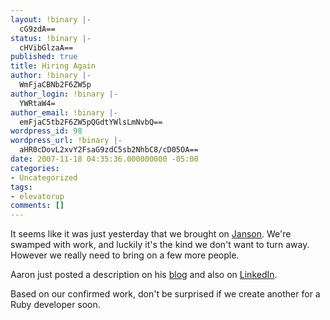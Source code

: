 ```yaml
---
layout: !binary |-
  cG9zdA==
status: !binary |-
  cHVibGlzaA==
published: true
title: Hiring Again
author: !binary |-
  WmFjaCBNb2F6ZW5p
author_login: !binary |-
  YWRtaW4=
author_email: !binary |-
  emFjaC5tb2F6ZW5pQGdtYWlsLmNvbQ==
wordpress_id: 98
wordpress_url: !binary |-
  aHR0cDovL2xvY2FsaG9zdC5sb2NhbC8/cD05OA==
date: 2007-11-18 04:35:36.000000000 -05:00
categories:
- Uncategorized
tags:
- elevatorup
comments: []
---
```

It seems like it was just yesterday that we brought on [Janson](/2007/7/our-newest-hire). We're swamped with work, and luckily it's the kind we don't want to turn away. However we really need to bring on a few more people.

Aaron just posted a description on his [blog](http://www.theparagon.org/archives/2007/11/17/hiring_organized_people) and also on [LinkedIn](http://www.linkedin.com/jobs?viewJob=&jobId=431549).

Based on our confirmed work, don't be surprised if we create another for a Ruby developer soon.
